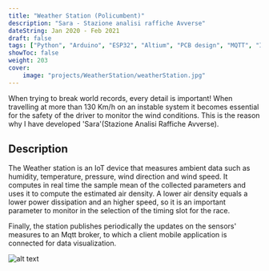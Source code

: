 ```yaml
---
title: "Weather Station (Policumbent)"
description: "Sara - Stazione analisi raffiche Avverse"
dateString: Jan 2020 - Feb 2021
draft: false
tags: ["Python", "Arduino", "ESP32", "Altium", "PCB design", "MQTT", "IoT", "Streaming Data Analysis"]
showToc: false
weight: 203
cover:
    image: "projects/WeatherStation/weatherStation.jpg"
--- 
```


When trying to break world records, every detail is important!
When travelling at more than 130 Km/h on an instable system it becomes essential for the safety of the driver to monitor the wind conditions. This is the reason why I have developed 'Sara'(Stazione Analisi Raffiche Avverse).

## Description
The Weather station is an IoT device that measures ambient data such as humidity, temperature, pressure, wind direction and wind speed.
It computes in real time the sample mean of the collected parameters and uses it to compute the estimated air density. A lower air density equals a lower power dissipation and an higher speed, so it is an important parameter to monitor in the selection of the timing slot for the race.

Finally, the station publishes periodically the updates on the sensors' measures to an Mqtt broker, to which a client mobile application is connected for data visualization.

![alt text](/projects/WeatherStation/clientAppSara.jpg)